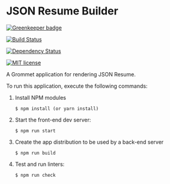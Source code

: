 # JSON Resume Builder

[![Greenkeeper badge](https://badges.greenkeeper.io/jsonresume/resume-schema.svg)](https://greenkeeper.io/)

[![Build Status](https://api.travis-ci.org/jsonresume/resume-schema.svg)](http://travis-ci.org/jsonresume/resume-schema)

[![Dependency Status](https://david-dm.org/jsonresume/resume-schema.svg)](https://david-dm.org/jsonresume/resume-schema)

[![MIT license](http://img.shields.io/badge/license-MIT-brightgreen.svg)](http://opensource.org/licenses/MIT)

A Grommet application for rendering JSON Resume.

To run this application, execute the following commands:

1. Install NPM modules


    ```
    $ npm install (or yarn install)
    ```

2. Start the front-end dev server:


    ```
    $ npm run start
    ```

3. Create the app distribution to be used by a back-end server


    ```
    $ npm run build
    ```

4. Test and run linters:


    ```
    $ npm run check
    ```
